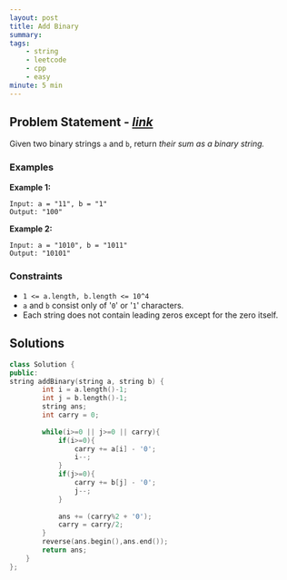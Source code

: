 ```yaml
---
layout: post
title: Add Binary
summary:
tags:
    - string
    - leetcode
    - cpp
    - easy
minute: 5 min
---
```


## Problem Statement - [*link*](https://leetcode.com/problems/add-binary)  

Given two binary strings `a` and `b`, return *their sum as a binary string.*


### Examples

**Example 1:**   
```
Input: a = "11", b = "1"
Output: "100"
```

**Example 2:**   
```
Input: a = "1010", b = "1011"
Output: "10101"
```

### Constraints

+ `1 <= a.length, b.length <= 10^4`
+ `a` and `b` consist only of '`0`' or '`1`' characters.
+ Each string does not contain leading zeros except for the zero itself.

## Solutions

```cpp
class Solution {
public:
string addBinary(string a, string b) {
        int i = a.length()-1;
        int j = b.length()-1;
        string ans;
        int carry = 0;
        
        while(i>=0 || j>=0 || carry){
            if(i>=0){
                carry += a[i] - '0';
                i--;
            }
            if(j>=0){
                carry += b[j] - '0';
                j--;
            }
            
            ans += (carry%2 + '0');
            carry = carry/2;
        }
        reverse(ans.begin(),ans.end());
        return ans;
    }
};
```


